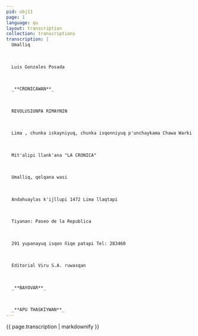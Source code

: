 ```yaml
---
pid: obj11
page: 1
language: qu
layout: transcription
collection: transcriptions
transcription: |
  Umalliq
  
  
  
  Luis Gonzales Posada
  
  
  
  _**CRONICAWAN**_
  
  
  
  REVOLUSIUNPA RIMAYNIN
  
  
  
  Lima , chunka iskayniyuq, chunka isqonniyuq p'unchaykama Chawa Warki Killa 1975
  
  
  
  Mit'alipi llank'ana "LA CRONICA"
  
  
  
  Umalliq, qelqana wasi
  
  
  
  Andahuaylas k'ijllupi 1472 Lima llaqtapi
  
  
  
  Tiyanan: Paseo de la Republica
  
  
  
  291 yupanayuq isqon ñiqe patapi Tel: 283460
  
  
  
  Editorial Viru S.A. ruwasqan
  
  
  
  _**BAYOVAR**_
  
  
  
  _**APU THASKIYWAN**_
---
```


{{ page.transcription | markdownify }}
